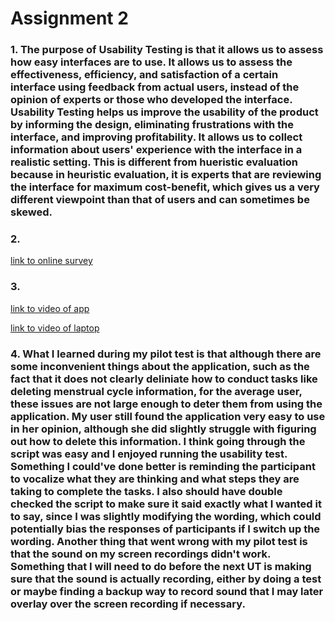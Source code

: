 # Assignment 2
### 1. The purpose of Usability Testing is that it allows us to assess how easy interfaces are to use. It allows us to assess the effectiveness, efficiency, and satisfaction of a certain interface using feedback from actual users, instead of the opinion of experts or those who developed the interface. Usability Testing helps us improve the usability of the product by informing the design, eliminating frustrations with the interface, and improving profitability. It allows us to collect information about users' experience with the interface in a realistic setting. This is different from hueristic evaluation because in heuristic evaluation, it is experts that are reviewing the interface for maximum cost-benefit, which gives us a very different viewpoint than that of users and can sometimes be skewed.
### 2.
[link to online survey](https://docs.google.com/forms/d/e/1FAIpQLSfifFPdDEZ8TYxxfVZ1j6WPzyQ4EHXnouNHej8BeM2JSDjGjA/viewform?usp=sf_link) 
### 3.
[link to video of app](https://drive.google.com/open?id=1bqzgqiiwUO94hXn5ep1diZahGikIU1Jp)

[link to video of laptop](https://youtu.be/uv9tmfnKHxo)
### 4. What I learned during my pilot test is that although there are some inconvenient things about the application, such as the fact that it does not clearly deliniate how to conduct tasks like deleting menstrual cycle information, for the average user, these issues are not large enough to deter them from using the application. My user still found the application very easy to use in her opinion, although she did slightly struggle with figuring out how to delete this information. I think going through the script was easy and I enjoyed running the usability test. Something I could've done better is reminding the participant to vocalize what they are thinking and what steps they are taking to complete the tasks. I also should have double checked the script to make sure it said exactly what I wanted it to say, since I was slightly modifying the wording, which could potentially bias the responses of participants if I switch up the wording. Another thing that went wrong with my pilot test is that the sound on my screen recordings didn't work. Something that I will need to do before the next UT is making sure that the sound is actually recording, either by doing a test or maybe finding a backup way to record sound that I may later overlay over the screen recording if necessary. 
